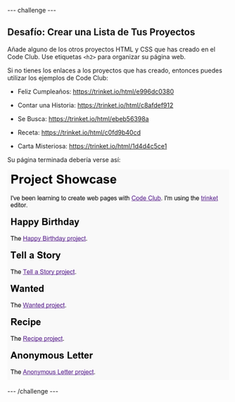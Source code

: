 \--- challenge \---

## Desafío: Crear una Lista de Tus Proyectos

Añade alguno de los otros proyectos HTML y CSS que has creado en el Code Club. Use etiquetas `<h2>` para organizar su página web.

Si no tienes los enlaces a los proyectos que has creado, entonces puedes utilizar los ejemplos de Code Club:

+ Feliz Cumpleaños: <https://trinket.io/html/e996dc0380>

+ Contar una Historia: <https://trinket.io/html/c8afdef912>

+ Se Busca: <https://trinket.io/html/ebeb56398a>

+ Receta: <https://trinket.io/html/c0fd9b40cd>

+ Carta Misteriosa: <https://trinket.io/html/1d4d4c5ce1>

Su página terminada debería verse así:

![captura de pantalla](images/showcase-h2-projects.png)

\--- /challenge \---